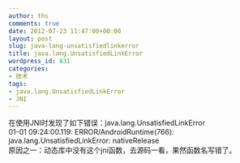 ```yaml
---
author: ths
comments: true
date: 2012-07-23 11:47:00+00:00
layout: post
slug: java-lang-unsatisfiedlinkerror
title: java.lang.UnsatisfiedLinkError
wordpress_id: 831
categories:
- 技术
tags:
- java.lang.UnsatisfiedLinkError
- JNI
---
```


在使用JNI时发现了如下错误：java.lang.UnsatisfiedLinkError  
01-01 09:24:00.119: ERROR/AndroidRuntime(766): java.lang.UnsatisfiedLinkError: nativeRelease  
原因之一：动态库中没有这个jni函数，去源码一看，果然函数名写错了。



